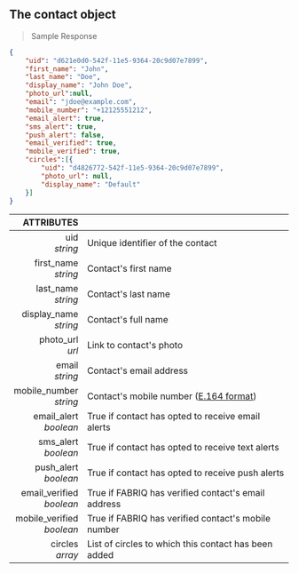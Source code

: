 ## The contact object
> Sample Response

```json
{
    "uid": "d621e0d0-542f-11e5-9364-20c9d07e7899",
    "first_name": "John",
    "last_name": "Doe",
    "display_name": "John Doe",
    "photo_url":null,
    "email": "jdoe@example.com",
    "mobile_number": "+12125551212",
    "email_alert": true,
    "sms_alert": true,
    "push_alert": false,
    "email_verified": true,
    "mobile_verified": true,
    "circles":[{
        "uid": "d4826772-542f-11e5-9364-20c9d07e7899",
        "photo_url": null,
        "display_name": "Default"
    }]
}
```

ATTRIBUTES||
---------:        | -----------
uid <br>*string*   | Unique identifier of the contact
first_name <br>*string*  | Contact's first name
last_name <br>*string*  | Contact's last name
display_name <br>*string*  | Contact's full name
photo_url <br>*url*  | Link to contact's photo
email <br>*string*  | Contact's email address
mobile_number <br>*string*  | Contact's mobile number  ([E.164 format](https://en.wikipedia.org/wiki/E.164))
email_alert <br>*boolean*  | True if contact has opted to receive email alerts
sms_alert <br>*boolean*  | True if contact has opted to receive text alerts
push_alert <br>*boolean*  | True if contact has opted to receive push alerts
email_verified <br>*boolean*  | True if FABRIQ has verified contact's email address
mobile_verified <br>*boolean*  | True if FABRIQ has verified contact's mobile number
circles <br>*array*  | List of circles to which this contact has been added
